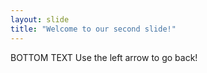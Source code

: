 ```yaml
---
layout: slide
title: "Welcome to our second slide!"
---
```

BOTTOM TEXT
Use the left arrow to go back!
